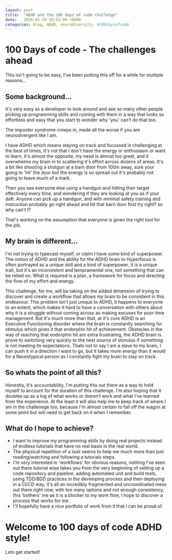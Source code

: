 ```yaml
---
layout: post
title:  "ADHD and the 100 days of code challenge"
date:   2020-05-20 10:55:00 +0000
categories: blog, ADHD, neurodiversity, #100daysofcode
---
```


# 100 Days of code - The challenges ahead

This isn't going to be easy, I've been putting this off for a while for multiple reasons...

## Some background...

It's very easy as a developer to look around and see so many other people picking up programming skills and running with them in a way that looks so effortless and easy that you start to wonder why 'you' can't do that too.

The imposter syndrome creeps in, made all the worse if you are neurodivergent like I am.

I have ADHD which means staying on track and focussed is challenging at the best of times, it's not that I don't have the energy or enthusiasm or want to learn, it's almost the opposite, my need is almost too great, and it overwhelms my brain in to scattering it's effort across dozens of areas. It's a bit like shooting a shotgun at a barn door from 100m away, sure your going to 'hit' the door but the energy is so spread out it's probably not going to leave much of a mark.

Then you see everyone else using a handgun and hitting their target effectively every time, and wondering if they are looking at you as if your daft. Anyone can pick up a handgun, and with minimal safety training and instruction probably go right ahead and hit that barn door first try right? so why can't I?

That's working on the assumption that everyone is given the right tool for the job.

## My brain is different...

I'm not trying to typecast myself, or claim I have some kind of superpower. The notion of ADHD and the ability for the ADHD brain to Hyperfocus is often portrayed as a unique skill and a kind of superpower, it is a unique trait, but it's an inconsistent and tempramental one, not something that can be relied on. What is required is a plan, a framework for focus and directing the flow of my effort and energy.

This challenge, for me, will be taking on the added dimension of trying to discover and create a workflow that allows my brain to be consistent in this endeavour. This problem isn't just unique to ADHD, it happens to everyone to an extent, which makes it hard to have a conversation with others about why it is a struggle without coming across as making excuses for poor time management. But it's much more than that, at it's core ADHD is an Executive Functioning disorder where the brain is constantly searching for stimulus which gives it that endorphin hit of achievement. Obstacles in the way of reaching that endorphin hit are extra frustrating, the ADHD brain is prone to switching very quickly to the next source of stimulus if something is not meeting its expectations. Thats not to say I am a slave to my brain, I can push it in a direction I want to go, but it takes more energy than it would for a Neurotypical person as I constantly fight my brain to stay on track.

## So whats the point of all this?

Honestly, it's accountability, I'm putting this out there as a way to hold myself to account for the duration of this challenge. I'm also hoping that it doubles up as a log of what works or doesn't work and what I've learned from the experience. At the least it will also help me to keep track of where I am in the challenege too, because I'm almost certain to fall off the wagon at some point but will need to get back on it when I remember.

## What do I hope to achieve?

- I want to improve my programming skills by doing real projects instead of endless tutorials that have no real basis in the real world.
- The physical repetition of a task seems to help me much more than just reading/watching and following a tutorials steps.
- I'm very interested in 'workflows' for obvious reasons, nothing I've seen out there tutorial wise takes you from the very beginning of setting up a code repository and pipeline, adding automated unit and build tests, using TDD/BDD practices in the developing process and then deploying in a CI/CD way, it's all an incredibly fragmented and uncoordinated mess out there right now, with too many options and not enough consistency, this 'bothers' me as it is a blocker to my work flow, I hope to discover a process that works for me.
- I'll hopefully have a nice portfolio of work from it that I can be proud of.

# Welcome to 100 days of code ADHD style!

Lets get started!
